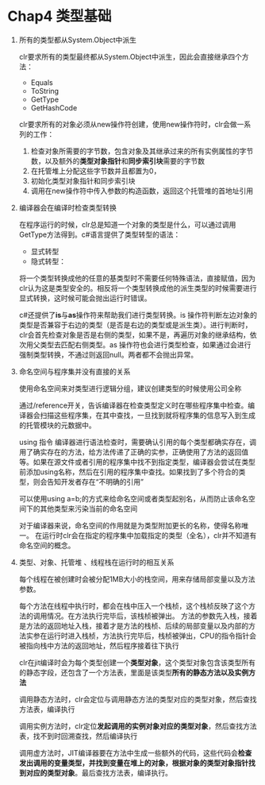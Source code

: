 # Chap4 类型基础
1. 所有的类型都从System.Object中派生

	clr要求所有的类型最终都从System.Object中派生，因此会直接继承四个方法：
	+ Equals
	+ ToString
	+ GetType
	+ GetHashCode
	
	clr要求所有的对象必须从new操作符创建，使用new操作符时，clr会做一系列的工作：
	1. 检查对象所需要的字节数，包含对象及其继承过来的所有实例属性的字节数，以及额外的**类型对象指针**和**同步索引块**需要的字节数
	1. 在托管堆上分配这些字节数并且都置为0，
	1. 初始化类型对象指针和同步索引块
	1. 调用在new操作符中传入参数的构造函数，返回这个托管堆的首地址引用
1. 编译器会在编译时检查类型转换
	
	在程序运行的时候，clr总是知道一个对象的类型是什么，可以通过调用GetType方法得到。c#语言提供了类型转型的语法：
	+ 显式转型
	+ 隐式转型：
	
	将一个类型转换成他的任意的基类型时不需要任何特殊语法，直接赋值，因为clr认为这是类型安全的。相反将一个类型转换成他的派生类型的时候需要进行显式转换，这时候可能会抛出运行时错误。
	
	c#还提供了**is**与**as**操作符来帮助我们进行类型转换。is 操作符判断左边对象的类型是否兼容于右边的类型（是否是右边的类型或是派生类）。进行判断时，clr会首先检查对象是否是右侧的类型，如果不是，再遍历对象的继承结构，依次用父类型去匹配右侧类型。as 操作符也会进行类型检查，如果通过会进行强制类型转换，不通过则返回null。两者都不会抛出异常。
1. 命名空间与程序集并没有直接的关系

	使用命名空间来对类型进行逻辑分组，建议创建类型的时候使用公司全称
	
	通过/reference开关，告诉编译器在检查类型定义时在哪些程序集中检查。编译器会扫描这些程序集，在其中查找，一旦找到就将程序集的信息写入到生成的托管模块的元数据中。
	
	using 指令
	编译器进行语法检查时，需要确认引用的每个类型都确实存在，调用了确实存在的方法，给方法传递了正确的实参，正确使用了方法的返回值等。如果在源文件或者引用的程序集中找不到指定类型，编译器会尝试在类型前添加using名称，然后在引用的程序集中查找。如果找到了多个符合的类型，则会告知开发者存在“不明确的引用”
	
	可以使用using a=b;的方式来给命名空间或者类型起别名，从而防止该命名空间下的其他类型来污染当前的命名空间
	
	对于编译器来说，命名空间的作用就是为类型附加更长的名称，使得名称唯一。
	在运行时clr会在指定的程序集中加载指定的类型（全名），clr并不知道有命名空间的概念。
	
	
1. 类型、对象、托管堆 、线程栈在运行时的相互关系

	每个线程在被创建时会被分配1MB大小的栈空间，用来存储局部变量以及方法参数。

	每个方法在线程中执行时，都会在栈中压入一个栈桢，这个栈桢反映了这个方法的调用情况。在方法执行完毕后，该栈桢被弹出。 方法的参数先入栈，接着是方法的返回地址入栈，接着才是方法的栈桢、后续的局部变量以及内部的方法实参在运行时进入栈桢，方法执行完毕后，栈桢被弹出，CPU的指令指针会被指向栈中方法的返回地址，然后程序接着往下执行
	
	clr在jit编译时会为每个类型创建一个**类型对象**，这个类型对象包含该类型所有的静态字段，还包含了一个方法表，里面是该类型**所有的静态方法以及实例方法**
	
	调用静态方法时，clr会定位与调用静态方法的类型对应的类型对象，然后查找方法表，编译执行
	
	调用实例方法时，clr定位**发起调用的实例对象对应的类型对象**，然后查找方法表，找不到时回溯查找，然后编译执行
	
	调用虚方法时，JIT编译器要在方法中生成一些额外的代码，这些代码会**检查发出调用的变量类型，并找到变量在堆上的对象，根据对象的类型对象指针找到对应的类型对象**。最后查找方法表，编译执行。